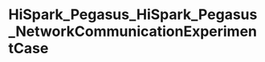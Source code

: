HiSpark_Pegasus_HiSpark_Pegasus_NetworkCommunicationExperimentCase
======================================



